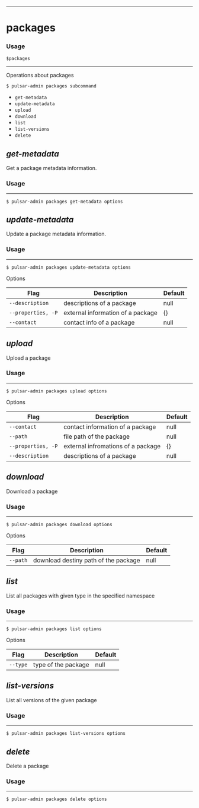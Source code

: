 ------------

# packages

### Usage

`$packages`

------------

Operations about packages


```shell
$ pulsar-admin packages subcommand
```

* `get-metadata`
* `update-metadata`
* `upload`
* `download`
* `list`
* `list-versions`
* `delete`


## <em>get-metadata</em>

Get a package metadata information.

### Usage

------------


```shell
$ pulsar-admin packages get-metadata options
```



## <em>update-metadata</em>

Update a package metadata information.

### Usage

------------


```shell
$ pulsar-admin packages update-metadata options
```

Options


|Flag|Description|Default|
|---|---|---|
| `--description` | descriptions of a package|null|
| `--properties, -P` | external information of a package|{}|
| `--contact` | contact info of a package|null|


## <em>upload</em>

Upload a package

### Usage

------------


```shell
$ pulsar-admin packages upload options
```

Options


|Flag|Description|Default|
|---|---|---|
| `--contact` | contact information of a package|null|
| `--path` | file path of the package|null|
| `--properties, -P` | external infromations of a package|{}|
| `--description` | descriptions of a package|null|


## <em>download</em>

Download a package

### Usage

------------


```shell
$ pulsar-admin packages download options
```

Options


|Flag|Description|Default|
|---|---|---|
| `--path` | download destiny path of the package|null|


## <em>list</em>

List all packages with given type in the specified namespace

### Usage

------------


```shell
$ pulsar-admin packages list options
```

Options


|Flag|Description|Default|
|---|---|---|
| `--type` | type of the package|null|


## <em>list-versions</em>

List all versions of the given package

### Usage

------------


```shell
$ pulsar-admin packages list-versions options
```



## <em>delete</em>

Delete a package

### Usage

------------


```shell
$ pulsar-admin packages delete options
```


